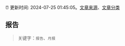 :alarm_clock: 更新时间: 2024-07-25 01:45:05。[文章来源](/README.md)、[文章分类](/TAGS.md)

## 报告


> 关键字：`报告`、`月报`



